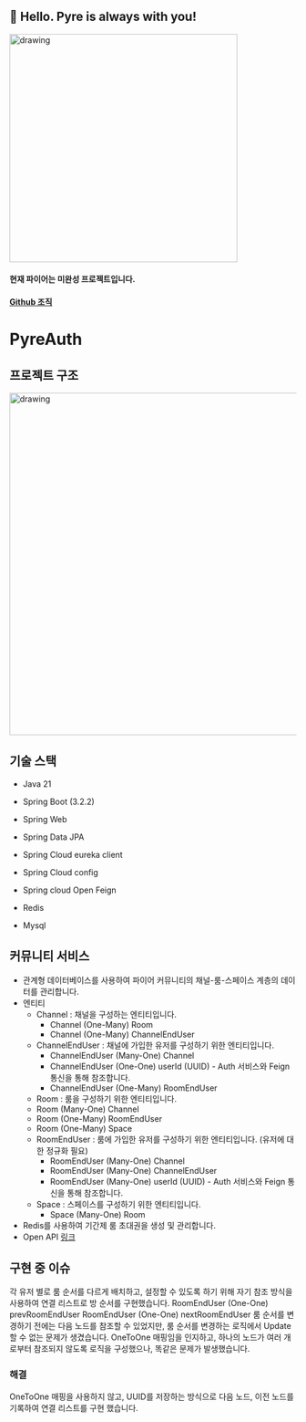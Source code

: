 ## 🙌 Hello. Pyre is always with you!
<img src="https://github.com/user-attachments/assets/ff7974ad-f615-4957-acbb-b2f858335062" alt="drawing" width="400"/>

#### 현재 파이어는 미완성 프로젝트입니다.
#### [Github 조직](https://github.com/Pyre-org)

# PyreAuth
## 프로젝트 구조
<img src="https://github.com/user-attachments/assets/75a37c6d-8a3d-4da0-a6e9-39717a189229" alt="drawing" width="600"/>

## 기술 스택
- Java 21
- Spring Boot (3.2.2)
- Spring Web
- Spring Data JPA
- Spring Cloud eureka client
- Spring Cloud config
- Spring cloud Open Feign

- Redis
- Mysql

  
## 커뮤니티 서비스
- 관계형 데이터베이스를 사용하여 파이어 커뮤니티의 채널-룸-스페이스 계층의 데이터를 관리합니다.
- 엔티티
  - Channel : 채널을 구성하는 엔티티입니다.
    - Channel (One-Many) Room
    - Channel (One-Many) ChannelEndUser
  - ChannelEndUser : 채널에 가입한 유저를 구성하기 위한 엔티티입니다.
    - ChannelEndUser (Many-One) Channel
    - ChannelEndUser (One-One) userId (UUID) - Auth 서비스와 Feign 통신을 통해 참조합니다.
    - ChannelEndUser (One-Many) RoomEndUser
  - Room : 룸을 구성하기 위한 엔티티입니다.
   - Room (Many-One) Channel
   - Room (One-Many) RoomEndUser
   - Room (One-Many) Space
  - RoomEndUser : 룸에 가입한 유저를 구성하기 위한 엔티티입니다. (유저에 대한 정규화 필요)
    - RoomEndUser (Many-One) Channel
    - RoomEndUser (Many-One) ChannelEndUser
    - RoomEndUser (Many-One) userId (UUID) - Auth 서비스와 Feign 통신을 통해 참조합니다.
  - Space : 스페이스를 구성하기 위한 엔티티입니다.
    - Space (Many-One) Room
- Redis를 사용하여 기간제 룸 초대권을 생성 및 관리합니다.
- Open API [링크](https://apis.pyre.live/community/swagger-ui/index.html)

## 구현 중 이슈
각 유저 별로 룸 순서를 다르게 배치하고, 설정할 수 있도록 하기 위해 자기 참조 방식을 사용하여 연결 리스트로 방 순서를 구현했습니다.
RoomEndUser (One-One) prevRoomEndUser
RoomEndUser (One-One) nextRoomEndUser
룸 순서를 변경하기 전에는 다음 노드를 참조할 수 있었지만, 룸 순서를 변경하는 로직에서 Update 할 수 없는 문제가 생겼습니다. 
OneToOne 매핑임을 인지하고, 하나의 노드가 여러 개로부터 참조되지 않도록 로직을 구성했으나, 똑같은 문제가 발생했습니다.

### 해결
OneToOne 매핑을 사용하지 않고, UUID를 저장하는 방식으로 다음 노드, 이전 노드를 기록하여 연결 리스트를 구현 했습니다.
